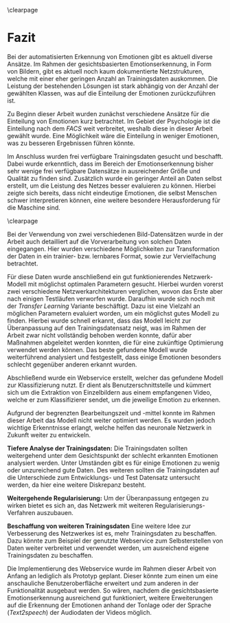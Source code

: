 \clearpage

# Fazit

Bei der automatisierten Erkennung von Emotionen gibt es aktuell diverse Ansätze. Im Rahmen der gesichtsbasierten Emotionserkennung, in Form von Bildern, gibt es aktuell noch kaum dokumentierte Netzstrukturen, welche mit einer eher geringen Anzahl an Trainingsdaten auskommen.
Die Leistung der bestehenden Lösungen ist stark abhängig von der Anzahl der gewählten Klassen, was auf die Einteilung der Emotionen zurückzuführen ist.

Zu Beginn dieser Arbeit wurden zunächst verschiedene Ansätze für die Einteilung von Emotionen kurz betrachtet. Im Gebiet der Psychologie ist die Einteilung nach dem *FACS* weit verbreitet, weshalb diese in dieser Arbeit gewählt wurde. Eine Möglichkeit wäre die Einteilung in weniger Emotionen, was zu besseren Ergebnissen führen könnte. <!-- Bernhard TODO: Nicht so ne gute Möglichkeit? Anderrs formulieren-->
<!-- In anderen Arbeiten zum Thema Emotionserkennung wurde die Einteilung in weniger Emotionen vorgenommen (Vergleich XY), was zu besseren Ergebnissen geführt hat. -->

Im Anschluss wurden frei verfügbare Trainingsdaten gesucht und beschafft. Dabei wurde erkenntlich, dass im Bereich der Emotionserkennung bisher sehr wenige frei verfügbare Datensätze in ausreichender Größe und Qualität zu finden sind. Zusätzlich wurde ein geringer Anteil an Daten selbst erstellt, um die Leistung des Netzes besser evaluieren zu können. Hierbei zeigte sich bereits, dass nicht eindeutige Emotionen, die selbst Menschen schwer interpretieren können, eine weitere besondere Herausforderung für die Maschine sind.
<!--
Eine weitere besondere Herausforderung für die Maschine sind nicht eindeutige Emotionen, die selbst Menschen schwer interpretieren können.
 -->

<!-- NICEMAKING -->
\clearpage

Bei der Verwendung von zwei verschiedenen Bild-Datensätzen wurde in der Arbeit auch detailliert auf die Vorverarbeitung von solchen Daten eingegangen. Hier wurden verschiedene Möglichkeiten zur Transformation der Daten in ein trainier- bzw. lernbares Format, sowie zur Vervielfachung betrachtet.

Für diese Daten wurde anschließend ein gut funktionierendes Netzwerk-Modell mit möglichst optimalen Parametern gesucht. Hierbei wurden vorerst zwei verschiedene Netzwerkarchitekturen verglichen, wovon das Erste aber nach einigen Testläufen verworfen wurde. Daraufhin wurde sich noch mit der *Transfer Learning* Variante beschäftigt. Dazu ist eine Vielzahl an möglichen Parametern evaluiert worden, um ein möglichst gutes Modell zu finden. Hierbei wurde schnell erkannt, dass das Modell leicht zur Überanpassung auf den Trainingsdatensatz neigt, was im Rahmen der Arbeit zwar nicht vollständig behoben werden konnte, dafür aber Maßnahmen abgeleitet werden konnten, die für eine zukünftige Optimierung verwendet werden können.
Das beste gefundene Modell wurde weiterführend analysiert und festgestellt, dass einige Emotionen besonders schlecht gegenüber anderen erkannt wurden.

 Abschließend wurde ein Webservice erstellt, welcher das gefundene Modell zur Klassifizierung nutzt. Er dient als Benutzerschnittstelle und kümmert sich um die Extraktion von Einzelbildern aus einem empfangenen Video, welche er zum Klassifizierer sendet, um die jeweilige Emotion zu erkennen.

Aufgrund der begrenzten Bearbeitungszeit und -mittel konnte im Rahmen dieser Arbeit das Modell nicht weiter optimiert werden. Es wurden jedoch wichtige Erkenntnisse erlangt, welche helfen das neuronale Netzwerk in Zukunft weiter zu entwickeln. 

**Tiefere Analyse der Trainingsdaten:** Die Trainingsdaten sollten weitergehend unter dem Gesichtspunkt der schlecht erkannten Emotionen analysiert werden. Unter Umständen gibt es für einige Emotionen zu wenig oder unzureichend gute Daten. Des weiteren sollten die Trainingsdaten auf die Unterschiede zum Entwicklungs- und Test Datensatz untersucht werden, da hier eine weitere Diskrepanz besteht.

**Weitergehende Regularisierung:** Um der Überanpassung entgegen zu wirken bietet es sich an, das Netzwerk mit weiteren Regularisierungs-Verfahren auszubauen.

**Beschaffung von weiteren Trainingsdaten** Eine weitere Idee zur Verbesserung des Netzwerkes ist es, mehr Trainingsdaten zu beschaffen. Dazu könnte zum Beispiel der genutzte Webservice zum Selbsterstellen von Daten weiter verbreitet und verwendet werden, um ausreichend eigene Trainingsdaten zu beschaffen.

Die Implementierung des Webservice wurde im Rahmen dieser Arbeit von Anfang an lediglich als Prototyp geplant. Dieser könnte zum einen um eine anschauliche Benutzeroberfläche erweitert und zum anderen in der Funktionalität ausgebaut werden.
So wären, nachdem die gesichtsbasierte Emotionserkennung ausreichend gut funktioniert, weitere Erweiterungen auf die Erkennung der Emotionen anhand der Tonlage oder der Sprache (*Text2speech*) der Audiodaten der Videos möglich.
